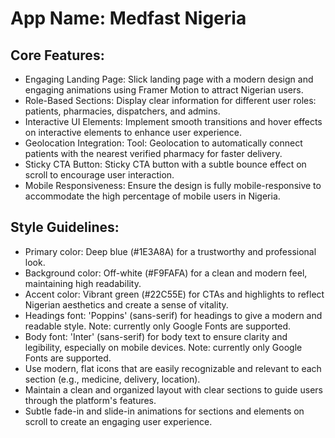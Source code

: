 # **App Name**: Medfast Nigeria

## Core Features:

- Engaging Landing Page: Slick landing page with a modern design and engaging animations using Framer Motion to attract Nigerian users.
- Role-Based Sections: Display clear information for different user roles: patients, pharmacies, dispatchers, and admins.
- Interactive UI Elements: Implement smooth transitions and hover effects on interactive elements to enhance user experience.
- Geolocation Integration: Tool: Geolocation to automatically connect patients with the nearest verified pharmacy for faster delivery.
- Sticky CTA Button: Sticky CTA button with a subtle bounce effect on scroll to encourage user interaction.
- Mobile Responsiveness: Ensure the design is fully mobile-responsive to accommodate the high percentage of mobile users in Nigeria.

## Style Guidelines:

- Primary color: Deep blue (#1E3A8A) for a trustworthy and professional look.
- Background color: Off-white (#F9FAFA) for a clean and modern feel, maintaining high readability.
- Accent color: Vibrant green (#22C55E) for CTAs and highlights to reflect Nigerian aesthetics and create a sense of vitality.
- Headings font: 'Poppins' (sans-serif) for headings to give a modern and readable style. Note: currently only Google Fonts are supported.
- Body font: 'Inter' (sans-serif) for body text to ensure clarity and legibility, especially on mobile devices. Note: currently only Google Fonts are supported.
- Use modern, flat icons that are easily recognizable and relevant to each section (e.g., medicine, delivery, location).
- Maintain a clean and organized layout with clear sections to guide users through the platform's features.
- Subtle fade-in and slide-in animations for sections and elements on scroll to create an engaging user experience.